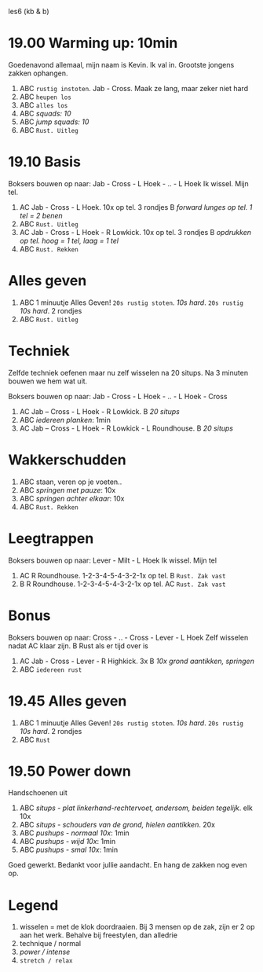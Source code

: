 les6 (kb & b)

# 19.00 Warming up: 10min

Goedenavond allemaal, mijn naam is Kevin. Ik val in. Grootste jongens zakken ophangen.

 1. ABC `rustig instoten`. Jab - Cross. Maak ze lang, maar zeker niet hard
 1. ABC `heupen los`
 1. ABC `alles los`
 1. ABC *squads: 10*
 1. ABC *jump squads: 10*
 1. ABC `Rust. Uitleg`

# 19.10 Basis

Boksers bouwen op naar: Jab - Cross - L Hoek - .. - L Hoek
Ik wissel. Mijn tel.

 1. AC  Jab - Cross - L Hoek. 10x op tel. 3 rondjes
    B   *forward lunges op tel. 1 tel = 2 benen*
 1. ABC `Rust. Uitleg`
 1. AC  Jab - Cross - L Hoek - R Lowkick. 10x op tel. 3 rondjes
    B   *opdrukken op tel. hoog = 1 tel, laag = 1 tel*
 1. ABC `Rust. Rekken`

# Alles geven

 1. ABC 1 minuutje Alles Geven! `20s rustig stoten`. *10s hard*. `20s rustig` *10s hard*. 2 rondjes
 1. ABC `Rust. Uitleg`

# Techniek

Zelfde techniek oefenen maar nu zelf wisselen na 20 situps.
Na 3 minuten bouwen we hem wat uit.

Boksers bouwen op naar: Jab - Cross - L Hoek - .. - L Hoek - Cross

 1. AC  Jab – Cross - L Hoek - R Lowkick.
    B   *20 situps*
 1. ABC *iedereen planken*: 1min
 1. AC  Jab – Cross - L Hoek - R Lowkick - L Roundhouse.
    B   *20 situps*

# Wakkerschudden

 1. ABC staan, veren op je voeten..
 1. ABC *springen met pauze*: 10x
 1. ABC *springen achter elkaar*: 10x
 1. ABC `Rust. Rekken`

# Leegtrappen

Boksers bouwen op naar: Lever - Milt - L Hoek
Ik wissel. Mijn tel

 1. AC  R Roundhouse. 1-2-3-4-5-4-3-2-1x op tel.
    B   `Rust. Zak vast`
 1. B   R Roundhouse. 1-2-3-4-5-4-3-2-1x op tel.
    AC  `Rust. Zak vast`

# Bonus

Boksers bouwen op naar: Cross - .. - Cross - Lever - L Hoek
Zelf wisselen nadat AC klaar zijn. B Rust als er tijd over is

 1. AC  Jab - Cross - Lever - R Highkick. 3x
    B   *10x grond aantikken, springen*
 1. ABC `iedereen rust`

# 19.45 Alles geven

 1. ABC 1 minuutje Alles Geven! `20s rustig stoten`. *10s hard*. `20s rustig` *10s hard*. 2 rondjes
 1. ABC `Rust`

# 19.50 Power down

Handschoenen uit

 1. ABC *situps - plat linkerhand-rechtervoet, andersom, beiden tegelijk*. elk 10x
 1. ABC *situps - schouders van de grond, hielen aantikken*. 20x
 1. ABC *pushups - normaal 10x*: 1min
 1. ABC *pushups - wijd 10x*: 1min
 1. ABC *pushups - smal 10x*: 1min

Goed gewerkt. Bedankt voor jullie aandacht. En hang de zakken nog even op.

# Legend

 1. wisselen = met de klok doordraaien. Bij 3 mensen op de zak, zijn er 2 op aan het werk. Behalve bij freestylen, dan alledrie
 1. technique / normal
 1. *power / intense*
 1. `stretch / relax`

